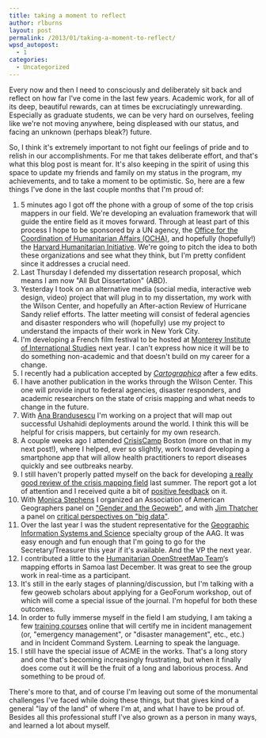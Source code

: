 ```yaml
---
title: taking a moment to reflect
author: rlburns
layout: post
permalink: /2013/01/taking-a-moment-to-reflect/
wpsd_autopost:
  - 1
categories:
  - Uncategorized
---
```

Every now and then I need to consciously and deliberately sit back and reflect on how far I've come in the last few years. Academic work, for all of its deep, beautiful rewards, can at times be excruciatingly unrewarding. Especially as graduate students, we can be very hard on ourselves, feeling like we're not moving anywhere, being displeased with our status, and facing an unknown (perhaps bleak?) future.

So, I think it's extremely important to not fight our feelings of pride and to relish in our accomplishments. For me that takes deliberate effort, and that's what this blog post is meant for. It's also keeping in the spirit of using this space to update my friends and family on my status in the program, my achievements, and to take a moment to be optimistic. So, here are a few things I've done in the last couple months that I'm proud of:

1.  5 minutes ago I got off the phone with a group of some of the top crisis mappers in our field. We're developing an evaluation framework that will guide the entire field as it moves forward. Through at least part of this process I hope to be sponsored by a UN agency, the [Office for the Coordination of Humanitarian Affairs (OCHA)][1], and hopefully (hopefully!) the [Harvard Humanitarian Initiative][2]. We're going to pitch the idea to both these organizations and see what they think, but I'm pretty confident since it addresses a crucial need.
2.  Last Thursday I defended my dissertation research proposal, which means I am now "All But Dissertation" (ABD).
3.  Yesterday I took on an alternative media (social media, interactive web design, video) project that will plug in to my dissertation, my work with the Wilson Center, and hopefully an After-action Review of Hurricane Sandy relief efforts. The latter meeting will consist of federal agencies and disaster responders who will (hopefully) use my project to understand the impacts of their work in New York City.
4.  I'm developing a French film festival to be hosted at [Monterey Institute of International Studies][3] next year. I can't express how nice it will be to do something non-academic and that doesn't build on my career for a change.
5.  I recently had a publication accepted by [*Cartographica*][4] after a few edits.
6.  I have another publication in the works through the Wilson Center. This one will provide input to federal agencies, disaster responders, and academic researchers on the state of crisis mapping and what needs to change in the future.
7.  With [Ana Brandusescu][5] I'm working on a project that will map out successful Ushahidi deployments around the world. I think this will be helpful for crisis mappers, but certainly for my own research.
8.  A couple weeks ago I attended [CrisisCamp][6] Boston (more on that in my next post!), where I helped, ever so slightly, work toward developing a smartphone app that will allow health practitioners to report diseases quickly and see outbreaks nearby.
9.  I still haven't properly patted myself on the back for developing [a really good review of the crisis mapping field][7] last summer. The report got a lot of attention and I received quite a bit of [positive feedback][8] on it.
10. With [Monica Stephens][9] I organized an Association of American Geographers panel on ["Gender and the Geoweb"][10], and with [Jim Thatcher][11] a panel on [critical perspectives on "big data"][12].
11. Over the last year I was the student representative for the [Geographic Information Systems and Science][13] specialty group of the AAG. It was easy enough and fun enough that I'm going to go for the Secretary/Treasurer this year if it's available. And the VP the next year.
12. I contributed a little to the [Humanitarian OpenStreetMap Team][14]‘s mapping efforts in Samoa last December. It was great to see the group work in real-time as a participant.
13. It's still in the early stages of planning/discussion, but I'm talking with a few geoweb scholars about applying for a GeoForum workshop, out of which will come a special issue of the journal. I'm hopeful for both these outcomes.
14. In order to fully immerse myself in the field I am studying, I am taking a few [training courses][15] online that will certify me in incident management (or, "emergency management", or "disaster management", etc., etc.) and in Incident Command System. Learning to speak the language.
15. I still have the special issue of ACME in the works. That's a long story and one that's becoming increasingly frustrating, but when it finally does come out it will be the fruit of a long and laborious process. And something to be proud of.

 [1]: www.unocha.org
 [2]: http://www.hhi.harvard.edu/
 [3]: http://www.miis.edu/
 [4]: http://www.utpjournals.com/Cartographica.html
 [5]: https://twitter.com/anabrandusescu
 [6]: https://twitter.com/CrisisCamp
 [7]: http://wilsoncenter.org/sites/default/files/Workshop_BackgroundReading_0.pdf
 [8]: http://idisaster.wordpress.com/2012/09/11/connecting-grassroots-to-government-a-wilson-center-workshop/
 [9]: https://sites.google.com/a/email.arizona.edu/stephens/
 [10]: http://burnsr77.github.io/2012/12/critical-interventions-into-gender-and-the-geoweb/
 [11]: http://jimthatcher.net/
 [12]: http://burnsr77.github.io/2012/09/whither-small-data-the-limits-of-"big-data"-and-the-value-of-"small-data"-studies/
 [13]: http://geography.sdsu.edu/aaggis/
 [14]: http://hot.openstreetmap.org/
 [15]: http://training.fema.gov/IS/NIMS.asp

There's more to that, and of course I'm leaving out some of the monumental challenges I've faced while doing these things, but that gives kind of a general "lay of the land" of where I'm at, and what I have to be proud of. Besides all this professional stuff I've also grown as a person in many ways, and learned a lot about myself.